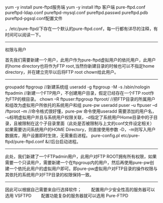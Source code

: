 yum -y install pure-ftpd服务端
yum -y install lftp         客户端
pure-ftpd.conf  pureftpd-ldap.conf  pureftpd-mysql.conf  pureftpd.passwd  pureftpd.pdb  pureftpd-pgsql.conf配置文件

，/etc/pure-ftpd/下存在一个默认的pure-ftpd.conf，每一行都有详尽的注释，有时间可以阅读一下。

*****
权限与用户

首先我们需要新建一个用户，此用户作为pure-ftpd虚拟用户的依托用户，此用户的home directory也将作为FTP root,当然你新建目录的时候也可以不指定home directory，并在建立完毕以后将FTP root chown给此用户。

*****
groupadd ftpgroup        //新建系统组
useradd -g ftpgroup -M -s /sbin/nologin ftpadmin //新建一个FTP用户，不创建用户目录，假定已经存在一个FTP root作为FTP的根目录。
chown –R ftpuser:ftpgroup ftproot/ //把FTP目录的所属用户和组改为虚拟用户所依托的系统用户和组
pure-pw useradd puser –u ftpuser –d /ftproot –m //命令格式很好懂，pure-pw 命令使用useradd 需要添加的用户名， -u标明虚拟用户并且与系统用户权限关联，-d指定了系统用户Home目录中的子目录，且被限制在这个子目录里面（此处是否被限制与上文的conf文件设定相关）如果需要访问系统用户的HOME Directory，则直接使用参数 -D，-m则写入用户数据库，用户设置即时生效，无需重启进程。
pure-config.pl etc/pure-ftpd/pure-ftpd.conf &//后台启动进程。

*****

此处，我们新建了一个FTPadmin用户，此用户对FTP ROOT拥有所有权限，如果需要一个只读用户，需要新建一个在ftpgroup内的用户，然后再使用pure-pw创建一个依托此用户的虚拟用户即可。即pure-pw虚拟用户对FTP目录的操作权限与其依托的系统用户对FTP目录的权限保持一致。

*****
因此可以根据自己需要来自行选择软件；
　　配置用户少安全性高的服务器可以选用 VSFTPD
　　配置功能复杂的服务器就可以选用 Pure-FTPD
